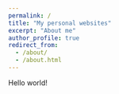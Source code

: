 ```yaml
---
permalink: /
title: "My personal websites"
excerpt: "About me"
author_profile: true
redirect_from:
  - /about/
  - /about.html
---
```


Hello world!
